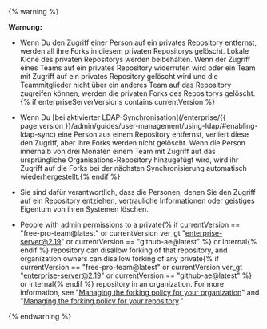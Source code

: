 {% warning %}

**Warnung:**

- Wenn Du den Zugriff einer Person auf ein privates Repository entfernst, werden all ihre Forks in diesem privaten Repositorys gelöscht. Lokale Klone des privaten Repositorys werden beibehalten. Wenn der Zugriff eines Teams auf ein privates Repository widerrufen wird oder ein Team mit Zugriff auf ein privates Repository gelöscht wird und die Teammitglieder nicht über ein anderes Team auf das Repository zugreifen können, werden die privaten Forks des Repositorys gelöscht.{% if enterpriseServerVersions contains currentVersion %}
- Wenn Du [bei aktivierter LDAP-Synchronisation](/enterprise/{{ page.version }}/admin/guides/user-management/using-ldap/#enabling-ldap-sync) eine Person aus einem Repository entfernst, verliert diese den Zugriff, aber ihre Forks werden nicht gelöscht. Wenn die Person innerhalb von drei Monaten einem Team mit Zugriff auf das ursprüngliche Organisations-Repository hinzugefügt wird, wird ihr Zugriff auf die Forks bei der nächsten Synchronisierung automatisch wiederhergestellt.{% endif %}
- Sie sind dafür verantwortlich, dass die Personen, denen Sie den Zugriff auf ein Repository entziehen, vertrauliche Informationen oder geistiges Eigentum von ihren Systemen löschen.

- People with admin permissions to a private{% if currentVersion == "free-pro-team@latest" or currentVersion ver_gt "enterprise-server@2.19" or currentVersion == "github-ae@latest" %} or internal{% endif %} repository can disallow forking of that repository, and organization owners can disallow forking of any private{% if currentVersion == "free-pro-team@latest" or currentVersion ver_gt "enterprise-server@2.19" or currentVersion == "github-ae@latest" %} or internal{% endif %} repository in an organization. For more information, see "[Managing the forking policy for your organization](/organizations/managing-organization-settings/managing-the-forking-policy-for-your-organization)" and "[Managing the forking policy for your repository](/github/administering-a-repository/managing-the-forking-policy-for-your-repository)."

{% endwarning %}
